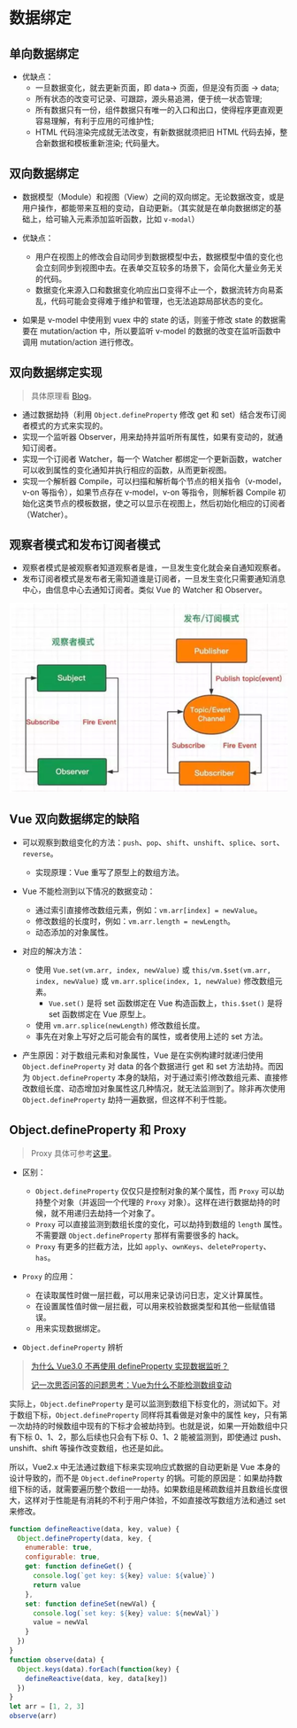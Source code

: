 # 数据绑定

## 单向数据绑定

- 优缺点：
  - 一旦数据变化，就去更新页面，即 data-> 页面，但是没有页面 -> data;
  - 所有状态的改变可记录、可跟踪，源头易追溯，便于统一状态管理;
  - 所有数据只有一份，组件数据只有唯一的入口和出口，使得程序更直观更容易理解，有利于应用的可维护性;
  - HTML 代码渲染完成就无法改变，有新数据就须把旧 HTML 代码去掉，整合新数据和模板重新渲染; 代码量大。

## 双向数据绑定
- 数据模型（Module）和视图（View）之间的双向绑定。无论数据改变，或是用户操作，都能带来互相的变动，自动更新。（其实就是在单向数据绑定的基础上，给可输入元素添加监听函数，比如 `v-modal`）

- 优缺点：
  - 用户在视图上的修改会自动同步到数据模型中去，数据模型中值的变化也会立刻同步到视图中去。在表单交互较多的场景下，会简化大量业务无关的代码。
  - 数据变化来源入口和数据变化响应出口变得不止一个，数据流转方向易紊乱，代码可能会变得难于维护和管理，也无法追踪局部状态的变化。

- 如果是 v-model 中使用到 vuex 中的 state 的话，则鉴于修改 state 的数据需要在 mutation/action 中，所以要监听 v-model 的数据的改变在监听函数中调用 mutation/action 进行修改。

## 双向数据绑定实现

> 具体原理看 [Blog](http://blog.dangosky.com/2019/08/17/Vue%E5%8F%8C%E5%90%91%E6%95%B0%E6%8D%AE%E7%BB%91%E5%AE%9A%E5%8E%9F%E7%90%86/)。

- 通过数据劫持（利用 `Object.defineProperty` 修改 get 和 set）结合发布订阅者模式的方式来实现的。
- 实现一个监听器 Observer，用来劫持并监听所有属性，如果有变动的，就通知订阅者。
- 实现一个订阅者 Watcher，每一个 Watcher 都绑定一个更新函数，watcher 可以收到属性的变化通知并执行相应的函数，从而更新视图。
- 实现一个解析器 Compile，可以扫描和解析每个节点的相关指令（v-model，v-on 等指令），如果节点存在 v-model，v-on 等指令，则解析器 Compile 初始化这类节点的模板数据，使之可以显示在视图上，然后初始化相应的订阅者（Watcher）。

## 观察者模式和发布订阅者模式

- 观察者模式是被观察者知道观察者是谁，一旦发生变化就会亲自通知观察者。
- 发布订阅者模式是发布者无需知道谁是订阅者，一旦发生变化只需要通知消息中心，由信息中心去通知订阅者。类似 Vue 的 Watcher 和 Observer。

![](./images/1.png)


## Vue 双向数据绑定的缺陷

- 可以观察到数组变化的方法：`push`、`pop`、`shift`、`unshift`、`splice`、`sort`、`reverse`。
  - 实现原理：Vue 重写了原型上的数组方法。

- Vue 不能检测到以下情况的数据变动：
  - 通过索引直接修改数组元素，例如：`vm.arr[index] = newValue`。
  - 修改数组的长度时，例如：`vm.arr.length = newLength`。
  - 动态添加的对象属性。

- 对应的解决方法：
  - 使用 `Vue.set(vm.arr, index, newValue)` 或 `this/vm.$set(vm.arr, index, newValue)` 或 `vm.arr.splice(index, 1, newValue)` 修改数组元素。
    - `Vue.set()` 是将 set 函数绑定在 Vue 构造函数上，`this.$set()` 是将 set 函数绑定在 Vue 原型上。
  - 使用 `vm.arr.splice(newLength)` 修改数组长度。
  - 事先在对象上写好之后可能会有的属性，或者使用上述的 set 方法。

- 产生原因：对于数组元素和对象属性，Vue 是在实例构建时就递归使用 `Object.defineProperty` 对 data 的各个数据进行 get 和 set 方法劫持。而因为 `Object.defineProperty` 本身的缺陷，对于通过索引修改数组元素、直接修改数组长度、动态增加对象属性这几种情况，就无法监测到了。除非再次使用 `Object.defineProperty` 劫持一遍数据，但这样不利于性能。

## Object.defineProperty 和 Proxy

> Proxy 具体可参考[这里](https://es6.ruanyifeng.com/#docs/proxy)。

- 区别：
  - `Object.defineProperty` 仅仅只是控制对象的某个属性，而 `Proxy` 可以劫持整个对象（并返回一个代理的 `Proxy` 对象）。这样在进行数据劫持的时候，就不用递归去劫持一个对象了。
  - `Proxy` 可以直接监测到数组长度的变化，可以劫持到数组的 `length` 属性。不需要跟 `Object.defineProperty` 那样有需要很多的 hack。
  - `Proxy` 有更多的拦截方法，比如 `apply`、`ownKeys`、`deleteProperty`、`has`。

- `Proxy` 的应用：
  - 在读取属性时做一层拦截，可以用来记录访问日志，定义计算属性。
  - 在设置属性值时做一层拦截，可以用来校验数据类型和其他一些赋值错误。
  - 用来实现数据绑定。

- `Object.defineProperty` 辨析

> [为什么 Vue3.0 不再使用 defineProperty 实现数据监听？](https://www.infoq.cn/article/sPCMAcrdAZQfmLbGJeGr)
>
> [记一次思否问答的问题思考：Vue为什么不能检测数组变动](https://segmentfault.com/a/1190000015783546)

实际上，`Object.defineProperty` 是可以监测到数组下标变化的，测试如下。对于数组下标，`Object.defineProperty` 同样将其看做是对象中的属性 key，只有第一次劫持的时候数组中现有的下标才会被劫持到。也就是说，如果一开始数组中只有下标 0、1、2，那么后续也只会有下标 0、1、2 能被监测到，即使通过 push、unshift、shift 等操作改变数组，也还是如此。

所以，Vue2.x 中无法通过数组下标来实现响应式数据的自动更新是 Vue 本身的设计导致的，而不是 `Object.defineProperty` 的锅。可能的原因是：如果劫持数组下标的话，就需要遍历整个数组一一劫持。如果数组是稀疏数组并且数组长度很大，这样对于性能是有消耗的不利于用户体验，不如直接改写数组方法和通过 set 来修改。

```js
function defineReactive(data, key, value) {
  Object.defineProperty(data, key, {
    enumerable: true,
    configurable: true,
    get: function defineGet() {
      console.log(`get key: ${key} value: ${value}`)
      return value
    },
    set: function defineSet(newVal) {
      console.log(`set key: ${key} value: ${newVal}`)
      value = newVal
    }
  })
}
function observe(data) {
  Object.keys(data).forEach(function(key) {
    defineReactive(data, key, data[key])
  })
}
let arr = [1, 2, 3]
observe(arr)
```